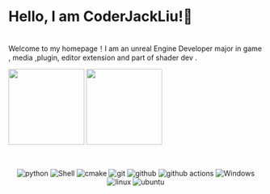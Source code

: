 # Hello, I am CoderJackLiu!👋
<br> Welcome to my homepage！I am an unreal Engine Developer major in game , media ,plugin, editor extension and part of shader dev .




<p>
<img height=150 src="https://github-readme-stats.vercel.app/api?username=CoderJackLiu&show_icons=true&count_private=true&theme=tokyonight">
<img height=150 src="https://github-readme-stats.vercel.app/api/top-langs/?username=CoderJackLiu&layout=compact&theme=tokyonight&hide=html,javascript">
<p>



<!--

**CoderJackLiu/CoderJackLiu** is a ✨ _special_ ✨ repository because its `README.md` (this file) appears on your GitHub profile.

Here are some ideas to get you started:

- 🔭 I’m currently working on ...
- 🌱 I’m currently learning ...
- 👯 I’m looking to collaborate on ...
- 🤔 I’m looking for help with ...
- 💬 Ask me about ...
- 📫 How to reach me: ...
- 😄 Pronouns: ...
- ⚡ Fun fact: ...
<br>![Jack's GitHub stats](https://github-readme-stats.vercel.app/api?username=CoderJackLiu&show_icons=true&theme=radical)
<br>![Jack's GitHub stats](https://github-readme-stats.vercel.app/api?username=CoderJackLiu&show_icons=true&theme=merko)
<br>![Jack's GitHub stats](https://github-readme-stats.vercel.app/api?username=CoderJackLiu&show_icons=true&theme=gruvbox)
<br>![Jack's GitHub stats](https://github-readme-stats.vercel.app/api?username=CoderJackLiu&show_icons=true&theme=tokyonight)
<br>![Jack's GitHub stats](https://github-readme-stats.vercel.app/api?username=CoderJackLiu&show_icons=true&theme=onedark)
<br>![Jack's GitHub stats](https://github-readme-stats.vercel.app/api?username=CoderJackLiu&show_icons=true&theme=cobalt)
<br>![Jack's GitHub stats](https://github-readme-stats.vercel.app/api?username=CoderJackLiu&show_icons=true&theme=synthwave)
<br>![Jack's GitHub stats](https://github-readme-stats.vercel.app/api?username=CoderJackLiu&show_icons=true&theme=highcontrast)
<br>![Jack's GitHub stats](https://github-readme-stats.vercel.app/api?username=CoderJackLiu&show_icons=true&theme=dracula)
[![Top Langs](https://github-readme-stats.vercel.app/api/top-langs/?username=CoderJackLiu)](https://github.com/CoderJackLiu/github-readme-stats)

<br>![Jack's GitHub stats](https://github-readme-stats.vercel.app/api?username=CoderJackLiu&show_icons=true&theme=dark)

<br> 欢迎来到我的主页，我是Jack，一名虚幻引擎开发者，擅长引擎扩展和VR和游戏开发工作，目前在一家影视公司工作，主要从事影视相关的引擎扩展和音视频开发以及人工智能数据集制作工具的开发工作。
 <img align="center" src="https://github-readme-stats.vercel.app/api?username=CoderJackLiu&show_icons=true&theme=dark&include_all_commits=true&hide_rank=false" />
<a href="https://github.com/CoderJackLiu/github-readme-stats">
  <img align="center" src="https://github-readme-stats.vercel.app/api?username=CoderJackLiu&show_icons=true&theme=dark&line_height=30&hide_rank=false" />
</a>
  <img align="center" src="https://github-readme-stats.vercel.app/api?username=CoderJackLiu&show_icons=true&theme=dark&line_height=30&hide_rank=false" />

<br>
<a href="https://github.com/CoderJackLiu/github-readme-stats">
  <img align="center" src="https://github-readme-stats.vercel.app/api?username=CoderJackLiu&show_icons=true&theme=dark&include_all_commits=true&hide_rank=false" />
</a>
<img align="center" src="https://github-readme-stats.vercel.app/api/top-langs/?username=CoderJackLiu&show_icons=true&theme=dark&card_width=460" />

[//]: // ([![Top Langs](https://github-readme-stats.vercel.app/api/top-langs/?username=CoderJackLiu)](https://github.com/CoderJackLiu/github-readme-stats))
<br>![Jack's GitHub stats](https://github-readme-stats.vercel.app/api?username=CoderJackLiu&show_icons=true&theme=dark)


<br>
<p align="center">
  <img alt="python" src="https://img.shields.io/badge/Python-3776AB?style=flat-square&logo=python&logoColor=white" >
  <img alt="cplusplus" src="https://img.shields.io/badge/C%2B%2B-00599C?style=flat-square&logo=c%2B%2B&logoColor=white" >
  <img alt="Java" src="https://img.shields.io/badge/Java-cc0000?style=flat-square&logo=Java&logoColor=white" >
  <img alt="R" src="https://img.shields.io/badge/R-47A141?style=flat-square&logo=R&logoColor=white" >
  <img alt="Docker" src="https://img.shields.io/badge/Docker-blue?style=flat-square&logo=Docker&logoColor=white" >
  <img alt="Shell" src="https://img.shields.io/badge/Shell-777BB4?style=flat-square&logo=Shell&logoColor=white" >
  <img alt="CLion" src="https://img.shields.io/badge/CLion-black?style=flat-square&logo=CLion&logoColor=white" >
  <img alt="pycharm" src="https://img.shields.io/badge/PyCharm-black.svg?&style=flat-square&logo=PyCharm&logoColor=white" >
  <img alt="cmake" src="https://img.shields.io/badge/CMake-blue?style=flat-square&logo=cmake&logoColor=white" >
  <img alt="pytorch" src="https://img.shields.io/badge/PyTorch-EE4C2C?style=flat-square&logo=PyTorch&logoColor=white" >
  <img alt="tensorflow" src="https://img.shields.io/badge/TensorFlow-orange?style=flat-square&logo=TensorFlow&logoColor=white" >
  <img alt="keras" src="https://img.shields.io/badge/Keras-lightblue?style=flat-square&logo=Keras&logoColor=white" >
  <img alt="numpy" src="https://img.shields.io/badge/Numpy-777BB4?style=flat-square&logo=numpy&logoColor=white" >
  <img alt="codecov" src="https://img.shields.io/badge/codecov-%23ff0077.svg?style=flat-square&logo=codecov&logoColor=white" >
  <img alt="git" src="https://img.shields.io/badge/Git-F05032?style=flat-square&logo=git&logoColor=white" >
  <img alt="github" src="https://img.shields.io/badge/GitHub-100000?style=flat-square&logo=github&logoColor=white" >
  <img alt="github actions" src="https://img.shields.io/badge/GH_Actions-2088FF?style=flat-square&logo=github-actions&logoColor=white" >
  <img alt="html" src="https://img.shields.io/badge/HTML-239120?style=flat-square&logo=html5&logoColor=white" >
  <img alt="MacOS" src="https://img.shields.io/badge/MacOS-000000?style=flat-square&logo=apple&logoColor=white">
  <img alt="Windows" src="https://img.shields.io/badge/Windows-blue.svg?style=flat-square&logo=windows&logoColor=white">
  <img alt="linux" src="https://img.shields.io/badge/Linux-FCC624?style=flat-square&logo=linux&logoColor=black" >
  <img alt="ubuntu" src="https://img.shields.io/badge/Ubuntu-E95420?style=flat-square&logo=ubuntu&logoColor=white" >
</p>   

-->
<br>
<p align="center">
  <img alt="python" src="https://img.shields.io/badge/Python-3776AB?style=flat-square&logo=python&logoColor=white" >
  <img alt="Shell" src="https://img.shields.io/badge/Shell-777BB4?style=flat-square&logo=Shell&logoColor=white" >
  <img alt="cmake" src="https://img.shields.io/badge/CMake-blue?style=flat-square&logo=cmake&logoColor=white" >
  <img alt="git" src="https://img.shields.io/badge/Git-F05032?style=flat-square&logo=git&logoColor=white" >
  <img alt="github" src="https://img.shields.io/badge/GitHub-100000?style=flat-square&logo=github&logoColor=white" >
  <img alt="github actions" src="https://img.shields.io/badge/GH_Actions-2088FF?style=flat-square&logo=github-actions&logoColor=white" >
  <img alt="Windows" src="https://img.shields.io/badge/Windows-blue.svg?style=flat-square&logo=windows&logoColor=white">
  <img alt="linux" src="https://img.shields.io/badge/Linux-FCC624?style=flat-square&logo=linux&logoColor=black" >
  <img alt="ubuntu" src="https://img.shields.io/badge/Ubuntu-E95420?style=flat-square&logo=ubuntu&logoColor=white" >
</p>   
